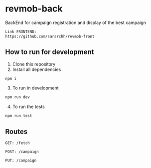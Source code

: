 # revmob-back

BackEnd for campaign registration and display of the best campaign


```bash
Link FRONTEND: 
https://github.com/sararchh/revmob-front
```

## How to run for development

1. Clone this repository
2. Install all dependencies

```bash
npm i
```

3. To run in development
```bash
npm run dev
```

4. To run the tests
```bash
npm run test
```

## Routes

```
GET: /fetch
```

```
POST: /campaign
```

```
PUT: /campaign
```
